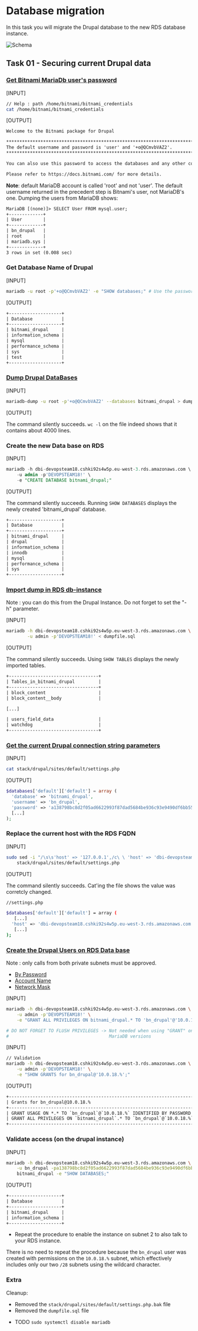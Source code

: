 # Database migration

In this task you will migrate the Drupal database to the new RDS database
instance.

![Schema](./img/CLD_AWS_INFA.PNG)

<!-- Open the SSH tunnel to the Drupal machine : -->
<!-- ssh devopsteam18@15.188.43.46 -i ~/.ssh/CLD_KEY_DMZ_DEVOPSTEAM18.pem -NvL 1337:10.0.18.10:22 -->
<!-- ssh bitnami@localhost -p 1337 -i .ssh/CLD_KEY_DRUPAL_DEVOPSTEAM18.pem -->

## Task 01 - Securing current Drupal data

### [Get Bitnami MariaDb user's password](https://docs.bitnami.com/aws/faq/get-started/find-credentials/)

\[INPUT\]

```bash
// Help : path /home/bitnami/bitnami_credentials
cat /home/bitnami/bitnami_credentials
```

\[OUTPUT\]

```txt
Welcome to the Bitnami package for Drupal

******************************************************************************
The default username and password is 'user' and '+o@QCmvbVAZ2'.
******************************************************************************

You can also use this password to access the databases and any other component the stack includes.

Please refer to https://docs.bitnami.com/ for more details.
```

**Note**: default MariaDB account is called 'root' and not 'user'. The default username returned in the precedent step is Bitnami's user, not MariaDB's one. Dumping the users from MariaDB shows:

```txt
MariaDB [(none)]> SELECT User FROM mysql.user;
+-------------+
| User        |
+-------------+
| bn_drupal   |
| root        |
| mariadb.sys |
+-------------+
3 rows in set (0.008 sec)
```

### Get Database Name of Drupal

\[INPUT\]

```bash
mariadb -u root -p'+o@QCmvbVAZ2' -e "SHOW databases;" # Use the password from the previous step
```

\[OUTPUT\]

```txt
+--------------------+
| Database           |
+--------------------+
| bitnami_drupal     |
| information_schema |
| mysql              |
| performance_schema |
| sys                |
| test               |
+--------------------+
```

### [Dump Drupal DataBases](https://mariadb.com/kb/en/mariadb-dump/)

\[INPUT\]

```bash
mariadb-dump -u root -p'+o@QCmvbVAZ2' --databases bitnami_drupal > dumpfile.sql
```

\[OUTPUT\]

The command silently succeeds. `wc -l` on the file indeed shows that it contains
about 4000 lines.

### Create the new Data base on RDS

\[INPUT\]

```sql
mariadb -h dbi-devopsteam18.cshki92s4w5p.eu-west-3.rds.amazonaws.com \
    -u admin -p'DEVOPSTEAM18!' \
    -e "CREATE DATABASE bitnami_drupal;"
```

\[OUTPUT\]

The command silently succeeds. Running `SHOW DATABASES` displays the newly
created 'bitnami_drupal' database.

```txt
+--------------------+
| Database           |
+--------------------+
| bitnami_drupal     |
| drupal             |
| information_schema |
| innodb             |
| mysql              |
| performance_schema |
| sys                |
+--------------------+
```

### [Import dump in RDS db-instance](https://mariadb.com/kb/en/restoring-data-from-dump-files/)

Note : you can do this from the Drupal Instance. Do not forget to set the "-h"
parameter.

\[INPUT\]

```bash
mariadb -h dbi-devopsteam18.cshki92s4w5p.eu-west-3.rds.amazonaws.com \
        -u admin -p'DEVOPSTEAM18!' < dumpfile.sql
```

\[OUTPUT\]

The command silently succeeds. Using `SHOW TABLES` displays the newly imported
tables.

```txt
+----------------------------------+
| Tables_in_bitnami_drupal         |
+----------------------------------+
| block_content                    |
| block_content__body              |

[...]

| users_field_data                 |
| watchdog                         |
+----------------------------------+
```

### [Get the current Drupal connection string parameters](https://www.drupal.org/docs/8/api/database-api/database-configuration)

\[INPUT\]

```bash
cat stack/drupal/sites/default/settings.php
```

\[OUTPUT\]

```php
$databases['default']['default'] = array (
  'database' => 'bitnami_drupal',
  'username' => 'bn_drupal',
  'password' => 'a138798bc8d2f05ad6622993f87dad5684be936c93e9490df6bb5523bda52eba',
  [...]
);
```

### Replace the current host with the RDS FQDN

\[INPUT\]

```bash
sudo sed -i "/\s\s'host' => '127.0.0.1',/c\ \ 'host' => 'dbi-devopsteam18.cshki92s4w5p.eu-west-3.rds.amazonaws.com'," \
    stack/drupal/sites/default/settings.php
```

\[OUTPUT\]

The command silently succeeds. Cat'ing the file shows the value was corretcly
changed.

```bash
//settings.php

$databases['default']['default'] = array (
   [...] 
  'host' => 'dbi-devopsteam18.cshki92s4w5p.eu-west-3.rds.amazonaws.com',
   [...] 
);
```

### [Create the Drupal Users on RDS Data base](https://mariadb.com/kb/en/create-user/)

Note : only calls from both private subnets must be approved.

- [By Password](https://mariadb.com/kb/en/create-user/#identified-by-password)
- [Account Name](https://mariadb.com/kb/en/create-user/#account-names)
- [Network Mask](https://cric.grenoble.cnrs.fr/Administrateurs/Outils/CalculMasque/)

\[INPUT\]

```bash
mariadb -h dbi-devopsteam18.cshki92s4w5p.eu-west-3.rds.amazonaws.com \
    -u admin -p'DEVOPSTEAM18!' \
    -e "GRANT ALL PRIVILEGES ON bitnami_drupal.* TO 'bn_drupal'@'10.0.18.%' IDENTIFIED BY 'a138798bc8d2f05ad6622993f87dad5684be936c93e9490df6bb5523bda52eba';"

# DO NOT FORGET TO FLUSH PRIVILEGES -> Not needed when using "GRANT" on modern
#                                      MariaDB versions
```

\[INPUT\]

```bash
// Validation
mariadb -h dbi-devopsteam18.cshki92s4w5p.eu-west-3.rds.amazonaws.com \
    -u admin -p'DEVOPSTEAM18!' \
    -e "SHOW GRANTS for bn_drupal@'10.0.18.%';"
```

\[OUTPUT\]

```txt
+------------------------------------------------------------------------------------------------------------------+
| Grants for bn_drupal@10.0.18.%                                                                                   |
+------------------------------------------------------------------------------------------------------------------+
| GRANT USAGE ON *.* TO `bn_drupal`@`10.0.18.%` IDENTIFIED BY PASSWORD '*66C49CE3DDF87D93C5987E78A9111E4667BA465E' |
| GRANT ALL PRIVILEGES ON `bitnami_drupal`.* TO `bn_drupal`@`10.0.18.%`                                            |
+------------------------------------------------------------------------------------------------------------------+
```

### Validate access (on the drupal instance)

\[INPUT\]

```bash
mariadb -h dbi-devopsteam18.cshki92s4w5p.eu-west-3.rds.amazonaws.com \
    -u bn_drupal -pa138798bc8d2f05ad6622993f87dad5684be936c93e9490df6bb5523bda52eba \
    bitnami_drupal -e "SHOW DATABASES;"
```

\[OUTPUT\]

```txt
+--------------------+
| Database           |
+--------------------+
| bitnami_drupal     |
| information_schema |
+--------------------+
```

- Repeat the procedure to enable the instance on subnet 2 to also talk to your
  RDS instance.

There is no need to repeat the procedure because the `bn_drupal` user was
created with permissions on the `10.0.18.%` subnet, which effectively includes
only our two `/28` subnets using the wildcard character.

### Extra

Cleanup:

- Removed the `stack/drupal/sites/default/settings.php.bak` file
- Removed the `dumpfile.sql` file

<!-- Anything else to cleanup ? -->

- TODO `sudo systemctl disable mariadb`